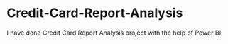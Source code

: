 # Credit-Card-Report-Analysis
I have done Credit Card Report Analysis project with the help of Power BI

